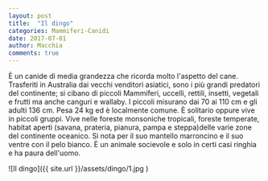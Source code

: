 ```yaml
---
layout: post
title:  "Il dingo"
categories: Mammiferi-Canidi
date: 2017-07-01
author: Macchia
comments: true
---
```

È un canide di media grandezza che ricorda molto l'aspetto del cane.
Trasferiti in Australia dai vecchi venditori asiatici, sono i più grandi predatori del continente; si cibano di piccoli Mammiferi, uccelli, rettili, insetti, vegetali e frutti ma anche canguri e wallaby.
I piccoli misurano dai 70 ai 110 cm e gli adulti 136 cm.
Pesa 24 kg ed è localmente comune.
È solitario oppure vive in piccoli gruppi.
Vive nelle foreste monsoniche tropicali, foreste temperate, habitat aperti (savana, prateria, pianura, pampa e steppa)delle varie zone del continente oceanico.
Si nota per il suo mantello marroncino e il suo ventre con il pelo bianco.
È un animale socievole e solo in certi casi ringhia e ha paura dell'uomo.



![Il dingo]({{ site.url }}/assets/dingo/1.jpg )
